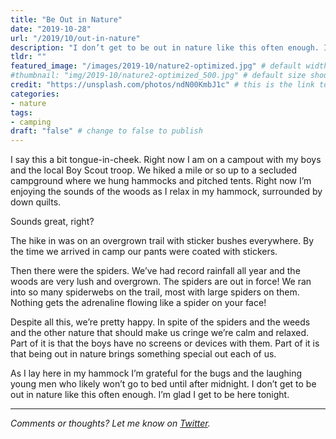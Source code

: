 ```yaml
---
title: "Be Out in Nature"
date: "2019-10-28"
url: "/2019/10/out-in-nature"
description: "I don’t get to be out in nature like this often enough. I’m glad I get to be here tonight."
tldr: ""
featured_image: "/images/2019-10/nature2-optimized.jpg" # default width is 1280, path starts with "img/whatever.ext"
#thumbnail: "img/2019-10/nature2-optimized_500.jpg" # default size should be 500x500, path starts with "img/whatever.ext"
credit: "https://unsplash.com/photos/ndN00KmbJ1c" # this is the link to the page the image came from 
categories:
- nature
tags: 
- camping
draft: "false" # change to false to publish
---
```


I say this a bit tongue-in-cheek. Right now I am on a campout with my boys and the local Boy Scout troop. We hiked a mile or so up to a secluded campground where we hung hammocks and pitched tents. Right now I’m enjoying the sounds of the woods as I relax in my hammock, surrounded by down quilts. 

Sounds great, right?

The hike in was on an overgrown trail with sticker bushes everywhere. By the time we arrived in camp our pants were coated with stickers. 

Then there were the spiders. We’ve had record rainfall all year and the woods are very lush and overgrown. The spiders are out in force! We ran into so many spiderwebs on the trail, most with large spiders on them. Nothing gets the adrenaline flowing like a spider on your face! 

Despite all this, we’re pretty happy. In spite of the spiders and the weeds and the other nature that should make us cringe we’re calm and relaxed. Part of it is that the boys have no screens or devices with them. Part of it is that being out in nature brings something special out each of us. 

As I lay here in my hammock I’m grateful for the bugs and the laughing young men who likely won’t go to bed until after midnight. I don’t get to be out in nature like this often enough. I’m glad I get to be here tonight. 

---

*Comments or thoughts? Let me know on [Twitter](https://twitter.com/adamtervort/).*